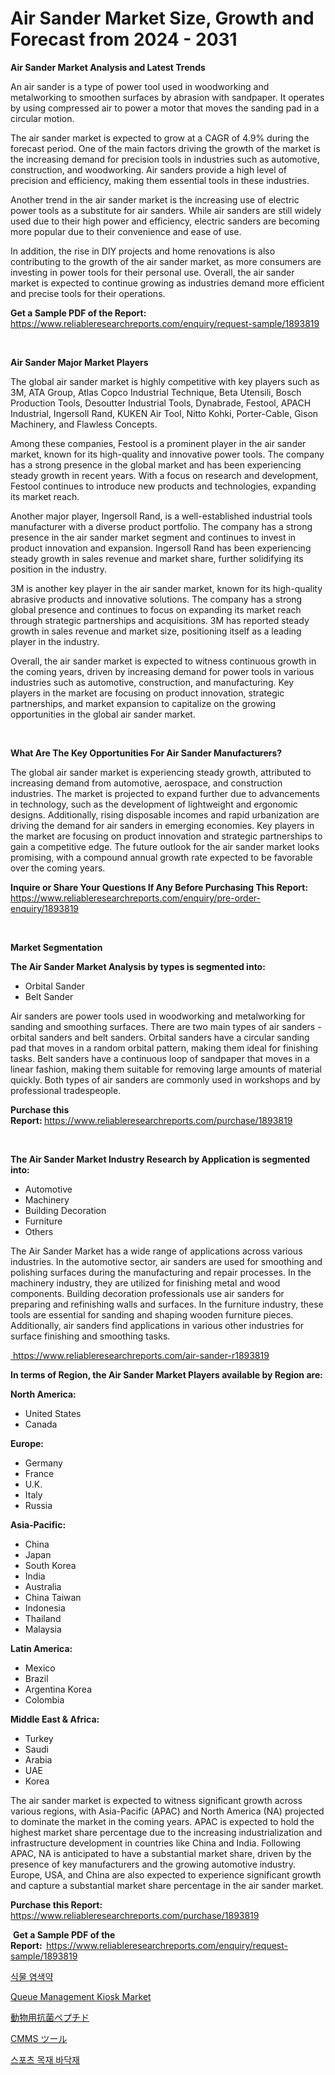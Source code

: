<p><h1>Air Sander Market Size, Growth and Forecast from 2024 - 2031</h1></p><p><strong>Air Sander Market Analysis and Latest Trends</strong></p>
<p><p>An air sander is a type of power tool used in woodworking and metalworking to smoothen surfaces by abrasion with sandpaper. It operates by using compressed air to power a motor that moves the sanding pad in a circular motion.</p><p>The air sander market is expected to grow at a CAGR of 4.9% during the forecast period. One of the main factors driving the growth of the market is the increasing demand for precision tools in industries such as automotive, construction, and woodworking. Air sanders provide a high level of precision and efficiency, making them essential tools in these industries.</p><p>Another trend in the air sander market is the increasing use of electric power tools as a substitute for air sanders. While air sanders are still widely used due to their high power and efficiency, electric sanders are becoming more popular due to their convenience and ease of use.</p><p>In addition, the rise in DIY projects and home renovations is also contributing to the growth of the air sander market, as more consumers are investing in power tools for their personal use. Overall, the air sander market is expected to continue growing as industries demand more efficient and precise tools for their operations.</p></p>
<p><strong>Get a Sample PDF of the Report:&nbsp;</strong> <a href="https://www.reliableresearchreports.com/enquiry/request-sample/1893819">https://www.reliableresearchreports.com/enquiry/request-sample/1893819</a></p>
<p>&nbsp;</p>
<p><strong>Air Sander Major Market Players</strong></p>
<p><p>The global air sander market is highly competitive with key players such as 3M, ATA Group, Atlas Copco Industrial Technique, Beta Utensili, Bosch Production Tools, Desoutter Industrial Tools, Dynabrade, Festool, APACH Industrial, Ingersoll Rand, KUKEN Air Tool, Nitto Kohki, Porter-Cable, Gison Machinery, and Flawless Concepts. </p><p>Among these companies, Festool is a prominent player in the air sander market, known for its high-quality and innovative power tools. The company has a strong presence in the global market and has been experiencing steady growth in recent years. With a focus on research and development, Festool continues to introduce new products and technologies, expanding its market reach.</p><p>Another major player, Ingersoll Rand, is a well-established industrial tools manufacturer with a diverse product portfolio. The company has a strong presence in the air sander market segment and continues to invest in product innovation and expansion. Ingersoll Rand has been experiencing steady growth in sales revenue and market share, further solidifying its position in the industry.</p><p>3M is another key player in the air sander market, known for its high-quality abrasive products and innovative solutions. The company has a strong global presence and continues to focus on expanding its market reach through strategic partnerships and acquisitions. 3M has reported steady growth in sales revenue and market size, positioning itself as a leading player in the industry.</p><p>Overall, the air sander market is expected to witness continuous growth in the coming years, driven by increasing demand for power tools in various industries such as automotive, construction, and manufacturing. Key players in the market are focusing on product innovation, strategic partnerships, and market expansion to capitalize on the growing opportunities in the global air sander market.</p></p>
<p>&nbsp;</p>
<p><strong>What Are The Key Opportunities For Air Sander Manufacturers?</strong></p>
<p><p>The global air sander market is experiencing steady growth, attributed to increasing demand from automotive, aerospace, and construction industries. The market is projected to expand further due to advancements in technology, such as the development of lightweight and ergonomic designs. Additionally, rising disposable incomes and rapid urbanization are driving the demand for air sanders in emerging economies. Key players in the market are focusing on product innovation and strategic partnerships to gain a competitive edge. The future outlook for the air sander market looks promising, with a compound annual growth rate expected to be favorable over the coming years.</p></p>
<p><strong>Inquire or Share Your Questions If Any Before Purchasing This Report:</strong> <a href="https://www.reliableresearchreports.com/enquiry/pre-order-enquiry/1893819">https://www.reliableresearchreports.com/enquiry/pre-order-enquiry/1893819</a></p>
<p>&nbsp;</p>
<p><strong>Market Segmentation</strong></p>
<p><strong>The Air Sander Market Analysis by types is segmented into:</strong></p>
<p><ul><li>Orbital Sander</li><li>Belt Sander</li></ul></p>
<p><p>Air sanders are power tools used in woodworking and metalworking for sanding and smoothing surfaces. There are two main types of air sanders - orbital sanders and belt sanders. Orbital sanders have a circular sanding pad that moves in a random orbital pattern, making them ideal for finishing tasks. Belt sanders have a continuous loop of sandpaper that moves in a linear fashion, making them suitable for removing large amounts of material quickly. Both types of air sanders are commonly used in workshops and by professional tradespeople.</p></p>
<p><strong>Purchase this Report:&nbsp;</strong><a href="https://www.reliableresearchreports.com/purchase/1893819">https://www.reliableresearchreports.com/purchase/1893819</a></p>
<p>&nbsp;</p>
<p><strong>The Air Sander Market Industry Research by Application is segmented into:</strong></p>
<p><ul><li>Automotive</li><li>Machinery</li><li>Building Decoration</li><li>Furniture</li><li>Others</li></ul></p>
<p><p>The Air Sander Market has a wide range of applications across various industries. In the automotive sector, air sanders are used for smoothing and polishing surfaces during the manufacturing and repair processes. In the machinery industry, they are utilized for finishing metal and wood components. Building decoration professionals use air sanders for preparing and refinishing walls and surfaces. In the furniture industry, these tools are essential for sanding and shaping wooden furniture pieces. Additionally, air sanders find applications in various other industries for surface finishing and smoothing tasks.</p></p>
<p><a href="https://www.reliableresearchreports.com/air-sander-r1893819">&nbsp;https://www.reliableresearchreports.com/air-sander-r1893819</a></p>
<p><strong>In terms of Region, the Air Sander Market Players available by Region are:</strong></p>
<p>
    <p> <strong> North America: </strong>
        <ul>
            <li>United States</li>
            <li>Canada</li>
        </ul>
        </p> 
    <p> <strong> Europe: </strong>
        <ul>
            <li>Germany</li>
            <li>France</li>
            <li>U.K.</li>
            <li>Italy</li>
            <li>Russia</li>
        </ul>
        </p> 
    <p> <strong> Asia-Pacific: </strong>
        <ul>
            <li>China</li>
            <li>Japan</li>
            <li>South Korea</li>
            <li>India</li>
            <li>Australia</li>
            <li>China Taiwan</li>
            <li>Indonesia</li>
            <li>Thailand</li>
            <li>Malaysia</li>
        </ul>
        </p> 
    <p> <strong> Latin America: </strong>
        <ul>
            <li>Mexico</li>
            <li>Brazil</li>
            <li>Argentina Korea</li>
            <li>Colombia</li>
        </ul>
        </p> 
    <p> <strong> Middle East & Africa: </strong>
        <ul>
            <li>Turkey</li>
            <li>Saudi</li>
            <li>Arabia</li>
            <li>UAE</li>
            <li>Korea</li>
        </ul>
    </p>
    </p>
<p><p>The air sander market is expected to witness significant growth across various regions, with Asia-Pacific (APAC) and North America (NA) projected to dominate the market in the coming years. APAC is expected to hold the highest market share percentage due to the increasing industrialization and infrastructure development in countries like China and India. Following APAC, NA is anticipated to have a substantial market share, driven by the presence of key manufacturers and the growing automotive industry. Europe, USA, and China are also expected to experience significant growth and capture a substantial market share percentage in the air sander market.</p></p>
<p><strong>Purchase this Report: </strong><a href="https://www.reliableresearchreports.com/purchase/1893819">https://www.reliableresearchreports.com/purchase/1893819</a></p>
<p>&nbsp;<strong>Get a Sample PDF of the Report:&nbsp;&nbsp;</strong><a href="https://www.reliableresearchreports.com/enquiry/request-sample/1893819">https://www.reliableresearchreports.com/enquiry/request-sample/1893819</a></p>
<p><strong></strong></p>
<p><p><a href="https://github.com/nuekbpymrrz5/Market-Research-Report-List-1/blob/main/239105933512.md">식물 염색약</a></p><p><a href="https://github.com/okotobwrhuteie/Market-Research-Report-List-2/blob/main/queue-management-kiosk-market.md">Queue Management Kiosk Market</a></p><p><a href="https://github.com/oqoeusbvpadwjs08/Market-Research-Report-List-1/blob/main/643069237475.md">動物用抗菌ペプチド</a></p><p><a href="https://github.com/AaronVargas43/Market-Research-Report-List-1/blob/main/667970137476.md">CMMS ツール</a></p><p><a href="https://github.com/camron674/Market-Research-Report-List-1/blob/main/142963833511.md">스포츠 목재 바닥재</a></p></p>